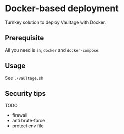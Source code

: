 # Docker-based deployment

Turnkey solution to deploy Vaultage with Docker.

## Prerequisite

All you need is `sh`, `docker` and `docker-compose`.

## Usage

See `./vaultage.sh`

## Security tips

TODO
- firewall
- anti brute-force
- protect env file
